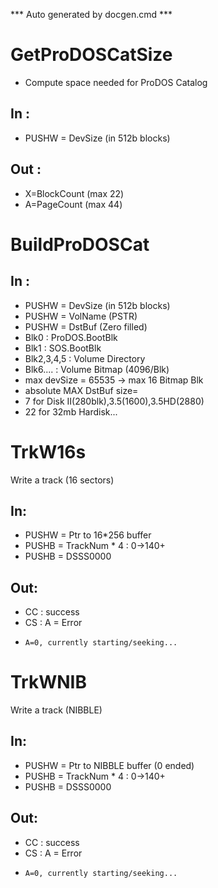*** Auto generated by docgen.cmd ***  

# GetProDOSCatSize
+ Compute space needed for ProDOS Catalog

## In :
+ PUSHW = DevSize (in 512b blocks)

## Out : 
+ X=BlockCount (max 22)
+ A=PageCount  (max 44)

# BuildProDOSCat

## In :
+ PUSHW = DevSize (in 512b blocks)
+ PUSHW = VolName (PSTR)
+ PUSHW = DstBuf (Zero filled)
 + Blk0 : ProDOS.BootBlk
 + Blk1 : SOS.BootBlk
 + Blk2,3,4,5 : Volume Directory
 + Blk6....   : Volume Bitmap (4096/Blk)
 + max devSize = 65535 ->  max 16 Bitmap Blk
 + absolute MAX DstBuf size=
 + 7 for Disk II(280blk),3.5(1600),3.5HD(2880)
 + 22 for 32mb Hardisk...

# TrkW16s
Write a track (16 sectors)

## In:
+ PUSHW = Ptr to 16*256 buffer
+ PUSHB = TrackNum * 4	: 0->140+	
+ PUSHB = DSSS0000

## Out:
+ CC : success
+ CS : A = Error
 +     A=0, currently starting/seeking...

# TrkWNIB
Write a track (NIBBLE)

## In:
+ PUSHW = Ptr to NIBBLE buffer (0 ended)
+ PUSHB = TrackNum * 4	: 0->140+	
+ PUSHB = DSSS0000

## Out:
+ CC : success
+ CS : A = Error
 +     A=0, currently starting/seeking...
